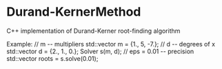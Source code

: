 # Durand-KernerMethod
C++ implementation of Durand-Kerner root-finding algorithm

Example:
// m -- multipliers
std::vector<double> m = {1., 5, -7.};
// d -- degrees of x
std::vector<double> d = {2., 1., 0.};
Solver s(m, d);
// eps = 0.01 -- precision 
std::vector<double> roots = s.solve(0.01);
